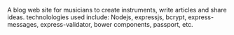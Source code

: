 A blog web site for musicians to create instruments, write articles and share ideas.
technolologies used include: Nodejs, expressjs, bcrypt, express-messages, express-validator, bower components, passport, etc.